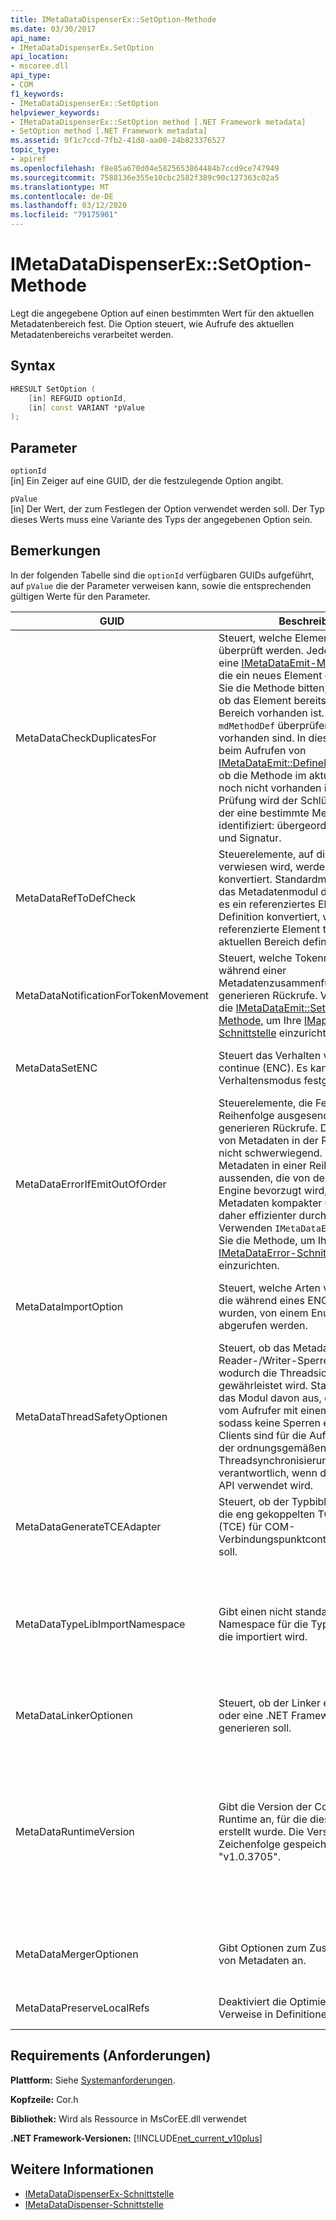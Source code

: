 ```yaml
---
title: IMetaDataDispenserEx::SetOption-Methode
ms.date: 03/30/2017
api_name:
- IMetaDataDispenserEx.SetOption
api_location:
- mscoree.dll
api_type:
- COM
f1_keywords:
- IMetaDataDispenserEx::SetOption
helpviewer_keywords:
- IMetaDataDispenserEx::SetOption method [.NET Framework metadata]
- SetOption method [.NET Framework metadata]
ms.assetid: 9f1c7ccd-7fb2-41d8-aa00-24b823376527
topic_type:
- apiref
ms.openlocfilehash: f8e85a670d04e5825653864484b7ccd9ce747949
ms.sourcegitcommit: 7588136e355e10cbc2582f389c90c127363c02a5
ms.translationtype: MT
ms.contentlocale: de-DE
ms.lasthandoff: 03/12/2020
ms.locfileid: "79175901"
---
```

# <a name="imetadatadispenserexsetoption-method"></a>IMetaDataDispenserEx::SetOption-Methode
Legt die angegebene Option auf einen bestimmten Wert für den aktuellen Metadatenbereich fest. Die Option steuert, wie Aufrufe des aktuellen Metadatenbereichs verarbeitet werden.  
  
## <a name="syntax"></a>Syntax  
  
```cpp  
HRESULT SetOption (  
    [in] REFGUID optionId,
    [in] const VARIANT *pValue  
);  
```  
  
## <a name="parameters"></a>Parameter  
 `optionId`  
 [in] Ein Zeiger auf eine GUID, der die festzulegende Option angibt.  
  
 `pValue`  
 [in] Der Wert, der zum Festlegen der Option verwendet werden soll. Der Typ dieses Werts muss eine Variante des Typs der angegebenen Option sein.  
  
## <a name="remarks"></a>Bemerkungen  
 In der folgenden Tabelle sind die `optionId` verfügbaren GUIDs aufgeführt, auf `pValue` die der Parameter verweisen kann, sowie die entsprechenden gültigen Werte für den Parameter.  
  
|GUID|Beschreibung|`pValue`Parameter|  
|----------|-----------------|------------------------|  
|MetaDataCheckDuplicatesFor|Steuert, welche Elemente auf Duplikate überprüft werden. Jedes Mal, wenn Sie eine [IMetaDataEmit-Methode](../../../../docs/framework/unmanaged-api/metadata/imetadataemit-interface.md) aufrufen, die ein neues Element erstellt, können Sie die Methode bitten, zu überprüfen, ob das Element bereits im aktuellen Bereich vorhanden ist. Sie können z. B. `mdMethodDef` überprüfen, ob Artikel vorhanden sind. In diesem Fall wird beim Aufrufen von [IMetaDataEmit::DefineMethod](../../../../docs/framework/unmanaged-api/metadata/imetadataemit-definemethod-method.md)überprüft, ob die Methode im aktuellen Bereich noch nicht vorhanden ist. Bei dieser Prüfung wird der Schlüssel verwendet, der eine bestimmte Methode eindeutig identifiziert: übergeordneter Typ, Name und Signatur.|Es muss eine Variante des Typs UI4 sein und muss eine Kombination der Werte der [CorCheckDuplicatesFor-Enumeration](../../../../docs/framework/unmanaged-api/metadata/corcheckduplicatesfor-enumeration.md) enthalten.|  
|MetaDataRefToDefCheck|Steuerelemente, auf die auf Elemente verwiesen wird, werden in Definitionen konvertiert. Standardmäßig optimiert das Metadatenmodul den Code, indem es ein referenziertes Element in seine Definition konvertiert, wenn das referenzierte Element tatsächlich im aktuellen Bereich definiert ist.|Es muss eine Variante des Typs UI4 sein und muss eine Kombination der Werte der [CorRefToDefCheck-Enumeration](../../../../docs/framework/unmanaged-api/metadata/correftodefcheck-enumeration.md) enthalten.|  
|MetaDataNotificationForTokenMovement|Steuert, welche Tokenneuzuordnungen während einer Metadatenzusammenführung auftreten, generieren Rückrufe. Verwenden Sie die [IMetaDataEmit::SetHandler-Methode,](../../../../docs/framework/unmanaged-api/metadata/imetadataemit-sethandler-method.md) um Ihre [IMapToken-Schnittstelle](../../../../docs/framework/unmanaged-api/metadata/imaptoken-interface.md) einzurichten.|Es muss eine Variante des Typs UI4 sein und muss eine Kombination der Werte der [CorNotificationForTokenMovement-Enumeration](../../../../docs/framework/unmanaged-api/metadata/cornotificationfortokenmovement-enumeration.md) enthalten.|  
|MetaDataSetENC|Steuert das Verhalten von edit-and-continue (ENC). Es kann jeweils nur ein Verhaltensmodus festgelegt werden.|Es muss eine Variante des Typs UI4 sein und einen Wert der [CorSetENC-Enumeration](../../../../docs/framework/unmanaged-api/metadata/corsetenc-enumeration.md) enthalten. Der Wert ist keine Bitmaske.|  
|MetaDataErrorIfEmitOutOfOrder|Steuerelemente, die Fehler aus der Reihenfolge ausgesendet haben, generieren Rückrufe. Das Aussenden von Metadaten in der Reihenfolge ist nicht schwerwiegend. Wenn Sie jedoch Metadaten in einer Reihenfolge aussenden, die von der Metadaten-Engine bevorzugt wird, sind die Metadaten kompakter und können daher effizienter durchsucht werden. Verwenden `IMetaDataEmit::SetHandler` Sie die Methode, um Ihre [IMetaDataError-Schnittstelle](../../../../docs/framework/unmanaged-api/metadata/imetadataerror-interface.md) einzurichten.|Es muss eine Variante des Typs UI4 sein und muss eine Kombination der Werte der [CorErrorIfEmitOutOfOrder-Enumeration](../../../../docs/framework/unmanaged-api/metadata/corerrorifemitoutoforder-enumeration.md) enthalten.|  
|MetaDataImportOption|Steuert, welche Arten von Elementen, die während eines ENC gelöscht wurden, von einem Enumerator abgerufen werden.|Es muss eine Variante des Typs UI4 sein und muss eine Kombination der Werte der [CorImportOptions-Enumerationsenumeration](../../../../docs/framework/unmanaged-api/metadata/corimportoptions-enumeration.md) enthalten.|  
|MetaDataThreadSafetyOptionen|Steuert, ob das Metadatenmodul Reader-/Writer-Sperren erhält, wodurch die Threadsicherheit gewährleistet wird. Standardmäßig geht das Modul davon aus, dass der Zugriff vom Aufrufer mit einem Thread erfolgt, sodass keine Sperren erhalten werden. Clients sind für die Aufrechterhaltung der ordnungsgemäßen Threadsynchronisierung verantwortlich, wenn die Metadaten-API verwendet wird.|Es muss eine Variante des Typs UI4 sein und einen Wert der [CorThreadSafetyOptions-Enumeration](../../../../docs/framework/unmanaged-api/metadata/corthreadsafetyoptions-enumeration.md) enthalten. Der Wert ist keine Bitmaske.|  
|MetaDataGenerateTCEAdapter|Steuert, ob der Typbibliotheksimporteur die eng gekoppelten TCE-Adapter (TCE) für COM-Verbindungspunktcontainer generieren soll.|Muss eine Variante des Typs BOOL sein. Wenn `pValue` auf `true`gesetzt ist, generiert der Typbibliotheksimporter die TCE-Adapter.|  
|MetaDataTypeLibImportNamespace|Gibt einen nicht standardmäßigen Namespace für die Typbibliothek an, die importiert wird.|Muss entweder ein Nullwert oder eine Variante vom Typ BSTR sein. Wenn `pValue` es sich um einen NULL-Wert handelt, wird der aktuelle Namespace auf null festgelegt. Andernfalls wird der aktuelle Namespace auf die Zeichenfolge festgelegt, die im BSTR-Typ der Variante gehalten wird.|  
|MetaDataLinkerOptionen|Steuert, ob der Linker eine Assembly oder eine .NET Framework-Moduldatei generieren soll.|Es muss eine Variante des Typs UI4 sein und muss eine Kombination der Werte der [CorLinkerOptions-Enumeration](../../../../docs/framework/unmanaged-api/metadata/corlinkeroptions-enumeration.md) enthalten.|  
|MetaDataRuntimeVersion|Gibt die Version der Common Language Runtime an, für die dieses Abbild erstellt wurde. Die Version wird als Zeichenfolge gespeichert, z. B. "v1.0.3705".|Muss ein NULL-Wert, ein VT_EMPTY Wert oder eine Variante vom Typ BSTR sein. Wenn `pValue` null ist, wird die Laufzeitversion auf null gesetzt. Wenn `pValue` VT_EMPTY ist, wird die Version auf einen Standardwert festgelegt, der aus der Version von Mscorwks.dll gezogen wird, in der der Metadatencode ausgeführt wird. Andernfalls wird die Laufzeitversion auf die Zeichenfolge festgelegt, die im BSTR-Typ der Variante gehalten wird.|  
|MetaDataMergerOptionen|Gibt Optionen zum Zusammenführen von Metadaten an.|Muss eine Variante des Typs UI4 sein und muss `MergeFlags` eine Kombination der Werte der Enumeration enthalten, die in der Datei CorHdr.h beschrieben wird.|  
|MetaDataPreserveLocalRefs|Deaktiviert die Optimierung lokaler Verweise in Definitionen.|Muss eine Kombination der Werte der [CorLocalRefPreservation-Enumeration](../../../../docs/framework/unmanaged-api/metadata/corlocalrefpreservation-enumeration.md) enthalten.|  
  
## <a name="requirements"></a>Requirements (Anforderungen)  
 **Plattform:** Siehe [Systemanforderungen](../../../../docs/framework/get-started/system-requirements.md).  
  
 **Kopfzeile:** Cor.h  
  
 **Bibliothek:** Wird als Ressource in MsCorEE.dll verwendet  
  
 **.NET Framework-Versionen:** [!INCLUDE[net_current_v10plus](../../../../includes/net-current-v10plus-md.md)]  
  
## <a name="see-also"></a>Weitere Informationen

- [IMetaDataDispenserEx-Schnittstelle](../../../../docs/framework/unmanaged-api/metadata/imetadatadispenserex-interface.md)
- [IMetaDataDispenser-Schnittstelle](../../../../docs/framework/unmanaged-api/metadata/imetadatadispenser-interface.md)
